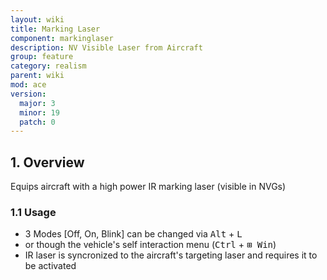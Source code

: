 ```yaml
---
layout: wiki
title: Marking Laser
component: markinglaser
description: NV Visible Laser from Aircraft
group: feature
category: realism
parent: wiki
mod: ace
version:
  major: 3
  minor: 19
  patch: 0
---
```


## 1. Overview

Equips aircraft with a high power IR marking laser (visible in NVGs)

### 1.1 Usage

- 3 Modes [Off, On, Blink] can be changed via <kbd>Alt</kbd> + <kbd>L</kbd>
- or though the vehicle's self interaction menu (<kbd>Ctrl</kbd> + <kbd>⊞&nbsp;Win</kbd>)
- IR laser is syncronized to the aircraft's targeting laser and requires it to be activated
